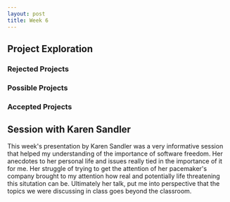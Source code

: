 ```yaml
---
layout: post
title: Week 6
---
```


## Project Exploration

### Rejected Projects

### Possible Projects

### Accepted Projects

## Session with Karen Sandler

This week's presentation by Karen Sandler was a very informative session that helped my understanding of the importance of software freedom. Her anecdotes to her personal life and issues really tied in the importance of it for me. Her struggle of trying to get the attention of her pacemaker's company brought to my attention how real and potentially life threatening this situtation can be. Ultimately her talk, put me into perspective that the topics we were discussing in class goes beyond the classroom.